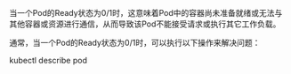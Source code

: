 当一个Pod的Ready状态为0/1时，这意味着Pod中的容器尚未准备就绪或无法与其他容器或资源进行通信，从而导致该Pod不能接受请求或执行其它工作负载。

通常，当一个Pod的Ready状态为0/1时，可以执行以下操作来解决问题：

kubectl describe pod <pod-name>


